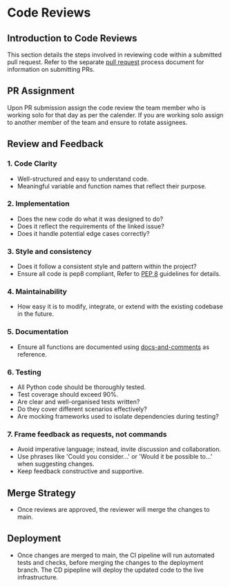 # Code Reviews

## Introduction to Code Reviews

This section details the steps involved in reviewing code within a submitted pull request. Refer to the separate [pull request](pull-request.md) process document for information on submitting PRs.

## PR Assignment

Upon PR submission assign the code review the team member who is working solo for that day as per the calender. If you are working solo assign to another member of the team and ensure to rotate assignees.

## Review and Feedback

### 1. Code Clarity

- Well-structured and easy to understand code.
- Meaningful variable and function names that reflect their purpose.

### 2. Implementation

- Does the new code do what it was designed to do? 
- Does it reflect the requirements of the linked issue? 
- Does it handle potential edge cases correctly?

### 3. Style and consistency

- Does it follow a consistent style and pattern within the project?
- Ensure all code is pep8 compliant, Refer to [PEP 8](https://pep8.org/) guidelines for details.

### 4. Maintainability

-  How easy it is to modify, integrate, or extend with the existing codebase in the future.

### 5. Documentation

- Ensure all functions are documented using [docs-and-comments](docs-and-comments.md) as reference.

### 6. Testing

- All Python code should be thoroughly tested.
- Test coverage should exceed 90%.
- Are clear and well-organised tests written?
- Do they cover different scenarios effectively?
- Are mocking frameworks used to isolate dependencies during testing?

### 7. Frame feedback as requests, not commands

- Avoid imperative language; instead, invite discussion and collaboration.
- Use phrases like 'Could you consider...' or 'Would it be possible to...' when suggesting changes.
- Keep feedback constructive and supportive.

## Merge Strategy

- Once reviews are approved, the reviewer will merge the changes to main.

## Deployment

- Once changes are merged to main, the CI pipeline will run automated tests and checks, before merging the changes to the deployment branch. The CD pipepline will deploy the updated code to the live infrastructure.
